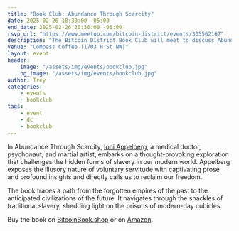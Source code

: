 ```yaml
---
title: "Book Club: Abundance Through Scarcity"
date: 2025-02-26 18:30:00 -05:00
end_date: 2025-02-26 20:30:00 -05:00
rsvp_url: "https://www.meetup.com/bitcoin-district/events/305562167"
description: "The Bitcoin District Book Club will meet to discuss Abundance Through Scarcity by Ioni Appelberg!"
venue: "Compass Coffee (1703 H St NW)"
layout: event
header:
    image: "/assets/img/events/bookclub.jpg"
    og_image: "/assets/img/events/bookclub.jpg"
author: Trey
categories:
    - events
    - bookclub
tags:
    - event
    - dc
    - bookclub
---
```


In Abundance Through Scarcity, <a href="https://x.com/IoniAppelberg">Ioni Appelberg</a>, a medical doctor, psychonaut, and martial artist, embarks on a thought-provoking exploration that challenges the hidden forms of slavery in our modern world. Appelberg exposes the illusory nature of voluntary servitude with captivating prose and profound insights and directly calls us to reclaim our freedom.

The book traces a path from the forgotten empires of the past to the anticipated civilizations of the future. It navigates through the shackles of traditional slavery, shedding light on the prisons of modern-day cubicles.

Buy the book on <a href="http://bitcoinbook.shop/">BitcoinBook.shop</a> or on <a href="https://a.co/d/eTddH7N">Amazon</a>.
